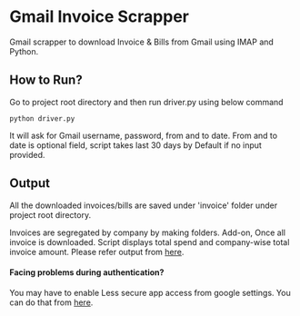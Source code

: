 # Gmail Invoice Scrapper
   Gmail scrapper to download Invoice & Bills from Gmail using IMAP and Python.

## How to Run?

Go to project root directory and then run driver.py using below command

```shell
python driver.py
```

It will ask for Gmail username, password, from and to date.
From and to date is optional field, script takes last 30 days by Default if no input provided.

## Output
All the downloaded invoices/bills are saved under 'invoice' folder under project root directory.

Invoices are segregated by company by making folders. 
Add-on, Once all invoice is downloaded. Script displays total spend and company-wise total invoice amount.
Please refer output from [here](https://github.com/sherlockcodes/gmail-scrapper/blob/master/output.png). 

#### Facing problems during authentication?

You may have to enable Less secure app access from google settings. 
You can do that from [here](https://myaccount.google.com/lesssecureapps?pli=1).



 
